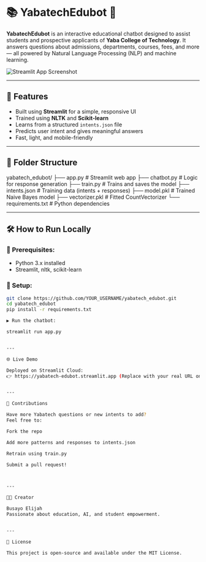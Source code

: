 # 📚 YabatechEdubot 🤖

**YabatechEdubot** is an interactive educational chatbot designed to assist students and prospective applicants of **Yaba College of Technology**. It answers questions about admissions, departments, courses, fees, and more — all powered by Natural Language Processing (NLP) and machine learning.

![Streamlit App Screenshot](https://imgur.com/a/placeholder) <!-- You can add your own screenshot URL later -->

---

## 🚀 Features

- Built using **Streamlit** for a simple, responsive UI
- Trained using **NLTK** and **Scikit-learn**
- Learns from a structured `intents.json` file
- Predicts user intent and gives meaningful answers
- Fast, light, and mobile-friendly

---

## 📁 Folder Structure

yabatech_edubot/ 
├── app.py    # Streamlit web app ├── chatbot.py # Logic for response generation 
├── train.py # Trains and saves the model 
├── intents.json # Training data (intents + responses) 
├── model.pkl # Trained Naive Bayes model 
├── vectorizer.pkl # Fitted CountVectorizer 
└── requirements.txt # Python dependencies

---

## 🛠 How to Run Locally

### 🧰 Prerequisites:
- Python 3.x installed
- Streamlit, nltk, scikit-learn

### 🔄 Setup:

```bash
git clone https://github.com/YOUR_USERNAME/yabatech_edubot.git
cd yabatech_edubot
pip install -r requirements.txt

▶️ Run the chatbot:

streamlit run app.py


---

🌐 Live Demo

Deployed on Streamlit Cloud:
👉 https://yabatech-edubot.streamlit.app (Replace with your real URL once deployed)


---

🙌 Contributions

Have more Yabatech questions or new intents to add?
Feel free to:

Fork the repo

Add more patterns and responses to intents.json

Retrain using train.py

Submit a pull request!



---

👨‍💻 Creator

Busayo Elijah
Passionate about education, AI, and student empowerment.


---

🪪 License

This project is open-source and available under the MIT License.
